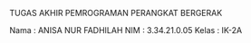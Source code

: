 TUGAS AKHIR PEMROGRAMAN PERANGKAT BERGERAK

Nama  : ANISA NUR FADHILAH
NIM   : 3.34.21.0.05
Kelas : IK-2A
